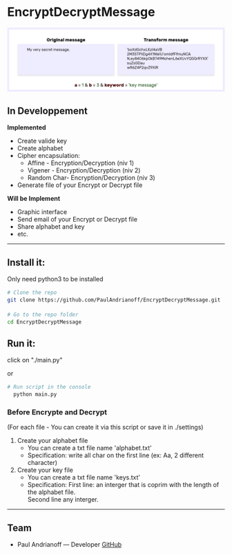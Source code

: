 # EncryptDecryptMessage

![Encryption exemple](./EncryptionExemple.png)

## In Developpement
__Implemented__
- Create valide key
- Create alphabet
- Cipher encapsulation:
	- Affine - Encryption/Decryption (niv 1)
	- Vigener - Encryption/Decryption (niv 2)
	- Random Char- Encryption/Decryption (niv 3)
- Generate file of your Encrypt or Decrypt file

__Will be Implement__
- Graphic interface
- Send email of your Encrypt or Decrypt file
- Share alphabet and key
- etc.
---

## Install it:
Only need python3 to be installed
```sh
# Clone the repo
git clone https://github.com/PaulAndrianoff/EncryptDecryptMessage.git

# Go to the repo folder
cd EncryptDecryptMessage
```
## Run it:
click on "./main.py"

or
```sh
# Run script in the console
  python main.py
```

### Before Encrypte and Decrypt
(For each file - You can create it via this script or save it in ./settings)
1. Create your alphabet file
	- You can create a txt file name 'alphabet.txt'
	- Specification: write all char on the first line (ex: Aa, 2 different character)
2. Create your key file
	- You can create a txt file name 'keys.txt'
	- Specification: First line: an interger that is coprim with the length of the alphabet file.<br/>
	Second line any interger.

---
## Team
* Paul Andrianoff — Developer [GitHub](https://github.com/PaulAndrianoff)
